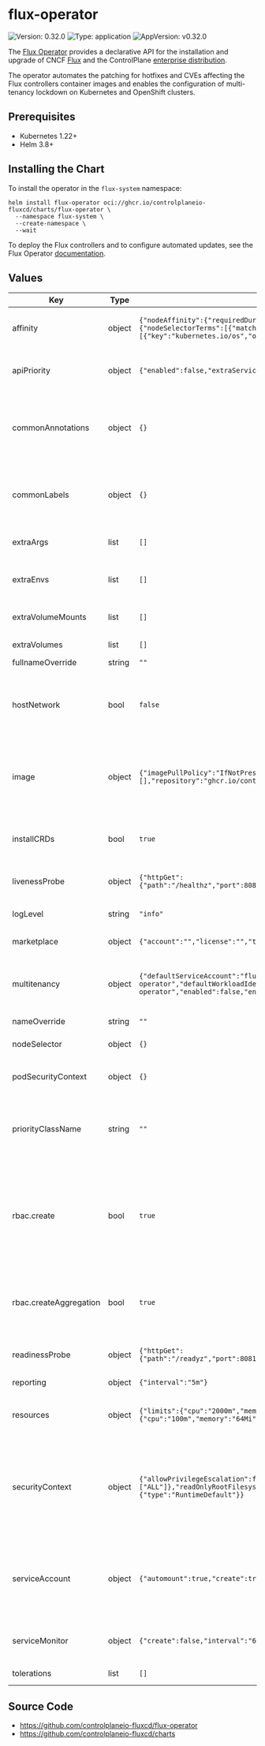 # flux-operator

![Version: 0.32.0](https://img.shields.io/badge/Version-0.32.0-informational?style=flat-square) ![Type: application](https://img.shields.io/badge/Type-application-informational?style=flat-square) ![AppVersion: v0.32.0](https://img.shields.io/badge/AppVersion-v0.32.0-informational?style=flat-square)

The [Flux Operator](https://github.com/controlplaneio-fluxcd/flux-operator) provides a
declarative API for the installation and upgrade of CNCF [Flux](https://fluxcd.io) and the
ControlPlane [enterprise distribution](https://control-plane.io/enterprise-for-flux-cd/).

The operator automates the patching for hotfixes and CVEs affecting the Flux controllers container images
and enables the configuration of multi-tenancy lockdown on Kubernetes and OpenShift clusters.

## Prerequisites

- Kubernetes 1.22+
- Helm 3.8+

## Installing the Chart

To install the operator in the `flux-system` namespace:

```console
helm install flux-operator oci://ghcr.io/controlplaneio-fluxcd/charts/flux-operator \
  --namespace flux-system \
  --create-namespace \
  --wait
```

To deploy the Flux controllers and to configure automated updates,
see the Flux Operator [documentation](https://fluxcd.control-plane.io/operator/).

## Values

| Key | Type | Default | Description |
|-----|------|---------|-------------|
| affinity | object | `{"nodeAffinity":{"requiredDuringSchedulingIgnoredDuringExecution":{"nodeSelectorTerms":[{"matchExpressions":[{"key":"kubernetes.io/os","operator":"In","values":["linux"]}]}]}}}` | Pod affinity and anti-affinity settings. |
| apiPriority | object | `{"enabled":false,"extraServiceAccounts":[],"level":"workload-high"}` | Kubernetes [API priority and fairness](https://kubernetes.io/docs/concepts/cluster-administration/flow-control/) settings. |
| commonAnnotations | object | `{}` | Common annotations to add to all deployed objects including pods. |
| commonLabels | object | `{}` | Common labels to add to all deployed objects including pods. |
| extraArgs | list | `[]` | Container extra arguments. |
| extraEnvs | list | `[]` | Container extra environment variables. |
| extraVolumeMounts | list | `[]` | Container extra volume mounts. |
| extraVolumes | list | `[]` | Pod extra volumes. |
| fullnameOverride | string | `""` |  |
| hostNetwork | bool | `false` | If `true`, the container ports (`8080` and `8081`) are exposed on the host network. |
| image | object | `{"imagePullPolicy":"IfNotPresent","pullSecrets":[],"repository":"ghcr.io/controlplaneio-fluxcd/flux-operator","tag":""}` | Container image settings. The image tag defaults to the chart appVersion. |
| installCRDs | bool | `true` | Install and upgrade the custom resource definitions. |
| livenessProbe | object | `{"httpGet":{"path":"/healthz","port":8081},"initialDelaySeconds":15,"periodSeconds":20}` | Container liveness probe settings. |
| logLevel | string | `"info"` | Container logging level flag. |
| marketplace | object | `{"account":"","license":"","type":""}` | Marketplace settings. |
| multitenancy | object | `{"defaultServiceAccount":"flux-operator","defaultWorkloadIdentityServiceAccount":"flux-operator","enabled":false,"enabledForWorkloadIdentity":false}` | Enable [multitenancy lockdown](https://fluxcd.control-plane.io/operator/resourceset/#role-based-access-control) for the ResourceSet APIs. |
| nameOverride | string | `""` |  |
| nodeSelector | object | `{}` | Pod Node Selector settings. |
| podSecurityContext | object | `{}` | Pod security context settings. |
| priorityClassName | string | `""` | Pod priority class name. Recommended value is system-cluster-critical. |
| rbac.create | bool | `true` | Grant the cluster-admin role to the flux-operator service account (required for the Flux Instance deployment). |
| rbac.createAggregation | bool | `true` | Grant the Kubernetes view, edit and admin roles access to ResourceSet APIs. |
| readinessProbe | object | `{"httpGet":{"path":"/readyz","port":8081},"initialDelaySeconds":5,"periodSeconds":10}` | Container readiness probe settings. |
| reporting | object | `{"interval":"5m"}` | Flux [reporting](https://fluxcd.control-plane.io/operator/fluxreport/) settings. |
| resources | object | `{"limits":{"cpu":"2000m","memory":"1Gi"},"requests":{"cpu":"100m","memory":"64Mi"}}` | Container resources requests and limits settings. |
| securityContext | object | `{"allowPrivilegeEscalation":false,"capabilities":{"drop":["ALL"]},"readOnlyRootFilesystem":true,"runAsNonRoot":true,"seccompProfile":{"type":"RuntimeDefault"}}` | Container security context settings. The default is compliant with the pod security restricted profile. |
| serviceAccount | object | `{"automount":true,"create":true,"name":""}` | Pod service account settings. The name of the service account defaults to the release name. |
| serviceMonitor | object | `{"create":false,"interval":"60s","labels":{},"scrapeTimeout":"30s"}` | Prometheus Operator scraping settings. |
| tolerations | list | `[]` | Pod tolerations settings. |

## Source Code

* <https://github.com/controlplaneio-fluxcd/flux-operator>
* <https://github.com/controlplaneio-fluxcd/charts>
